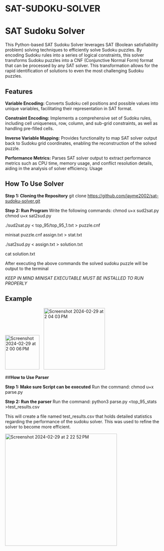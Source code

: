 # SAT-SUDOKU-SOLVER

# **SAT Sudoku Solver**

This Python-based SAT Sudoku Solver leverages SAT (Boolean satisfiability problem) solving techniques to efficiently solve Sudoku puzzles. By encoding Sudoku rules into a series of logical constraints, this solver transforms Sudoku puzzles into a CNF (Conjunctive Normal Form) format that can be processed by any SAT solver. This transformation allows for the rapid identification of solutions to even the most challenging Sudoku puzzles.

## **Features**
**Variable Encoding:** Converts Sudoku cell positions and possible values into unique variables, facilitating their representation in SAT format.

**Constraint Encoding:** Implements a comprehensive set of Sudoku rules, including cell uniqueness, row, column, and sub-grid constraints, as well as handling pre-filled cells.

**Inverse Variable Mapping:** Provides functionality to map SAT solver output back to Sudoku grid coordinates, enabling the reconstruction of the solved puzzle.

**Performance Metrics:** Parses SAT solver output to extract performance metrics such as CPU time, memory usage, and conflict resolution details, aiding in the analysis of solver efficiency.
Usage

## **How To Use Solver**

**Step 1: Cloning the Repository**
git clone https://github.com/jayme2002/sat-sudoku-solver.git

**Step 2: Run Program**
Write the following commands:
chmod u+x sud2sat.py
chmod u+x sat2sud.py

./sud2sat.py < top_95/top_95_1.txt > puzzle.cnf

minisat puzzle.cnf assign.txt > stat.txt

./sat2sud.py < assign.txt > solution.txt

cat solution.txt

After executing the above commands the solved sudoku puzzle will be output to the terminal

*KEEP IN MIND MINISAT EXECUTABLE MUST BE INSTALLED TO RUN PROPERLY*

## **Example**
<div>
  <img width="112" alt="Screenshot 2024-02-29 at 2 00 06 PM" src="https://github.com/Jayme2002/SAT-SUDOKU-SOLVER/assets/132419605/360681fa-593c-4ab3-8bfa-194f671a5fa3" style="display: inline-block; margin-right: 10px;">
  <img width="200" alt="Screenshot 2024-02-29 at 2 04 03 PM" src="https://github.com/Jayme2002/SAT-SUDOKU-SOLVER/assets/132419605/a9d48abc-3877-4dcf-8985-952f9fce8370" style="display: inline-block;">
</div>

##**How to Use Parser**

**Step 1: Make sure Script can be executed**
Run the command: chmod u+x parse.py

**Step 2: Run the parser**
Run the command: python3 parse.py <top_95_stats >test_results.csv

This will create a file named test_results.csv that holds detailed statistics regarding the performance of the sudoku solver. This was used to refine the solver to become more efficient.

<img width="365" alt="Screenshot 2024-02-29 at 2 22 52 PM" src="https://github.com/Jayme2002/SAT-SUDOKU-SOLVER/assets/132419605/9296fb2c-e1a8-4849-88bb-acb4c7efa6f6">



